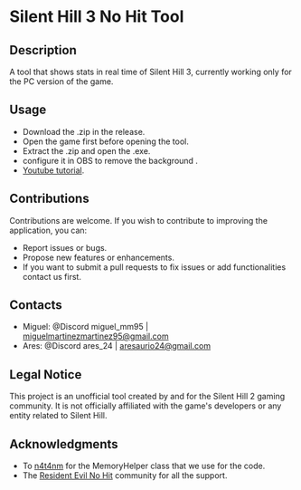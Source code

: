 # Silent Hill 3 No Hit Tool
 
## **Description**

A tool that shows stats in real time of Silent Hill 3, currently working only for the PC version of the game.

## **Usage**

- Download the .zip in the release.
- Open the game first before opening the tool.
- Extract the .zip and open the .exe.
- configure it in OBS to remove the background .
- [Youtube tutorial](https://youtu.be/R9KA_o_vwvs).

## **Contributions**

Contributions are welcome. If you wish to contribute to improving the application, you can:

- Report issues or bugs.
- Propose new features or enhancements.
- If you want to submit a pull requests to fix issues or add functionalities contact us first.

## **Contacts**

- Miguel: @Discord miguel_mm95 | miguelmartinezmartinez95@gmail.com
- Ares: @Discord ares_24 | aresaurio24@gmail.com

## **Legal Notice**

This project is an unofficial tool created by and for the Silent Hill 2 gaming community. It is not officially affiliated with the game's developers or any entity related to Silent Hill.

## **Acknowledgments**

- To [n4t4nm](https://n4t4nm.github.io) for the MemoryHelper class that we use for the code.
- The [Resident Evil No Hit](https://discord.gg/hJHeYtHKsQ) community for all the support.
